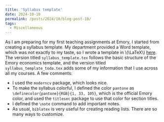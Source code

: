 ```yaml
---
title: 'Syllabus template'
date: 2024-10-10
permalink: /posts/2024/10/blog-post-10/
tags:
  - Miscellaneous
---
```


As I am preparing for my first teaching assignments at Emory, I started from creating a syllabus template. My department provided a Word template, which was not exactly to my taste, so I wrote a template in \\(\LaTeX\\) [here](/files/syllabus_template.zip). The version titled ``syllabus_template.tex`` follows the basic structure of the Emory economics template, and the version titled ``syllabus_template_toda.tex`` adds some of my information that I use across all my courses. A few comments:

- I used the ``moderncv`` package, which looks nice.
- To make the syllabus colorful, I defined the color ``pantone`` as ``\definecolor{pantone}{RGB}{1, 33, 105}``, which is the official Emory color, and used the ``titlesec`` package to use that color for section titles.
- I defined the ``\note`` command to add important notes.
- As usual, ``biblatex`` is very useful for creating reading lists. There are so many ways to customize.
